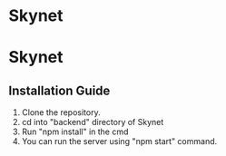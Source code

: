 # Skynet
<h1>Skynet</h1>
<h2>Installation Guide</h2>
<ol>
<li>Clone the repository.</li>
<li>cd into "backend" directory of Skynet</li>
<li>Run "npm install" in the cmd</li>
<li>You can run the server using "npm start" command.</li>
</ol>
